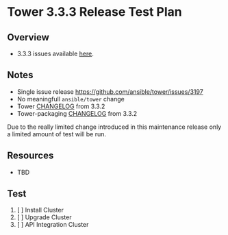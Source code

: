# Tower 3.3.3 Release Test Plan

## Overview

* 3.3.3 issues available [here](https://github.com/ansible/tower/issues?q=is%3Aissue+milestone%3Arelease_3.3.3).

## Notes

* Single issue release https://github.com/ansible/tower/issues/3197
* No meaningfull `ansible/tower` change
* Tower [CHANGELOG](https://github.com/ansible/tower/compare/release_3.3.2...release_3.3.3) from 3.3.2
* Tower-packaging [CHANGELOG](https://github.com/ansible/tower-packaging/compare/release_3.3.2...release_3.3.3) from 3.3.2

Due to the really limited change introduced in this maintenance release only a limited amount of test will be run.

## Resources

* TBD

## Test

1. [ ] Install Cluster
2. [ ] Upgrade Cluster
3. [ ] API Integration Cluster
